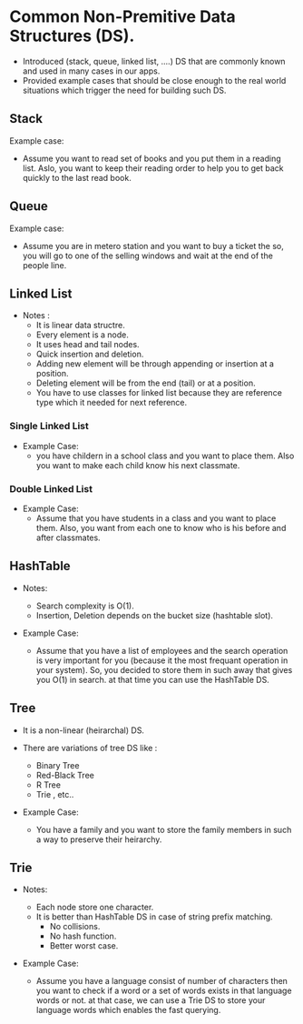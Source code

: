 # Common Non-Premitive Data Structures (DS).
  - Introduced (stack, queue, linked list, ....) DS that are commonly known and used in many cases in our apps.
  - Provided example cases that should be close enough to the real world situations which trigger the need for building such DS.
 
 ## Stack
  Example case:
  - Assume you want to read set of books and you put them in a reading list. Aslo, you want to keep their reading order to help you to get back quickly to the last read book.
 
 ## Queue
 Example case: 
 - Assume you are in metero station and you want to buy a ticket the so, you will go to one of the selling windows and wait at the end of the people line.
 
 ## Linked List
  - Notes :
      - It is linear data structre.
      - Every element is a node.
      - It uses head and tail nodes.
      - Quick insertion and deletion.
      - Adding new element will be through appending or insertion at a position.
      - Deleting element will be from the end (tail) or at a position.
      - You have to use classes for linked list because they are reference type which it needed for next reference.
  
  ### Single Linked List
   - Example Case: 
        - you have childern in a school class and you want to place them. Also you want to make each child know his next classmate.
  
  ### Double Linked List 
   - Example Case:
       - Assume that you have students in a class and you want to place them. Also, you want from each one to know who is his before and after classmates.
  

## HashTable
  - Notes:
      - Search complexity is O(1).
      - Insertion, Deletion depends on the bucket size (hashtable slot).


  - Example Case:
      - Assume that you have a list of employees and the search operation is very important for you (because it the most frequant operation in your system). So, you decided to store them in such away that gives you O(1) in search. at that time you can use the HashTable DS.


## Tree
   - It is a non-linear (heirarchal) DS.
   - There are variations of tree DS like :
        - Binary Tree
        - Red-Black Tree
        - R Tree
        - Trie , etc..
 
 
   - Example Case:
     - You have a family and you want to store the family members in such a way to preserve their heirarchy.


## Trie

   - Notes: 
        - Each node store one character.
        - It is better than HashTable DS in case of string prefix matching.
            - No collisions.
            - No hash function.
            - Better worst case.
            
   - Example Case:
      - Assume you have a language consist of number of characters then you want to check if a word or a set of words exists in that language words or not. at that case, we can use a Trie DS to store your language words which enables the fast querying.

